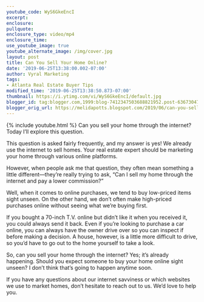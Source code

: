 ```yaml
---
youtube_code: WyS6GkeEncI
excerpt:
enclosure:
pullquote:
enclosure_type: video/mp4
enclosure_time:
use_youtube_image: true
youtube_alternate_image: /img/cover.jpg
layout: post
title: Can You Sell Your Home Online?
date: '2019-06-25T13:38:00.002-07:00'
author: Vyral Marketing
tags:
- Atlanta Real Estate Buyer Tips
modified_time: '2019-06-25T13:38:50.873-07:00'
thumbnail: https://i.ytimg.com/vi/WyS6GkeEncI/default.jpg
blogger_id: tag:blogger.com,1999:blog-7412347503688821952.post-6367304707147142618
blogger_orig_url: https://melidapotts.blogspot.com/2019/06/can-you-sell-your-home-online.html
---
```

{% include youtube.html %}
Can you sell your home through the internet? Today I’ll explore this question.

This question is asked fairly frequently, and my answer is yes! We already use the internet to
sell homes. Your real estate expert should be marketing your home through various online platforms.

However, when people ask me that question, they often mean something a little different—they’re
really trying to ask, “Can I sell my home through the internet and pay a lower commission?”

Well, when it comes to online purchases, we tend to buy low-priced items sight unseen. On the
other hand, we don’t often make high-priced purchases online without seeing what we’re buying first.

If you bought a 70-inch T.V. online but didn’t like it when you received it, you could always send
it back. Even if you’re looking to purchase a car online, you can always have the owner drive
over so you can inspect if before making a decision. A house, however, is a little more difficult to
drive, so you’d have to go out to the home yourself to take a look.

So, can you sell your home through the internet? Yes; it’s already happening. Should you expect
someone to buy your home online sight unseen? I don’t think that’s going to happen
anytime soon.

If you have any questions about our internet savviness or which websites we use to market
homes, don’t hesitate to reach out to us. We’d love to help you.
